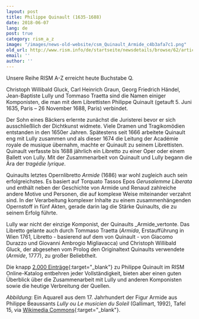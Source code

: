 ```yaml
---
layout: post
title: Philippe Quinault (1635-1688)
date: 2018-06-07
lang: de
post: true
category: rism_a_z
image: "/images/news-old-website/csm_Quinault_Armide_c4b3afa7c1.png"
old_url: http://www.rism.info/de/startseite/newsdetails/browse/62/article/64/philippe-quinault-1635-1688.html
email: ''
author: ''
---
```


Unsere Reihe RISM A-Z erreicht heute Buchstabe Q.

Christoph Willibald Gluck, Carl Heinrich Graun, Georg Friedrich Händel, Jean-Baptiste Lully und Tommaso Traetta sind die Namen einiger Komponisten, die man mit dem Librettisten Philippe Quinault (getauft 5. Juni 1635, Paris – 26 November 1688, Paris) verbindet.

Der Sohn eines Bäckers erlernte zunächst die Juristerei bevor er sich ausschließlich der Dichtkunst widmete. Viele Dramen und Tragikomödien entstanden in den 1650er Jahren. Spätestens seit 1666 arbeitete Quinault eng mit Lully zusammen und als dieser 1674 die Leitung der Académie royale de musique übernahm, machte er Quinault zu seinem Librettisten. Quinault verfasste bis 1688 jährlich ein Libretto zu einer Oper oder einem Ballett von Lully. Mit der Zusammenarbeit von Quinault und Lully begann die Ära der _tragédie lyrique_.

Quinaults letztes Opernlibretto _Armide_ (1686) war wohl zugleich auch sein erfolgreichstes. Es basiert auf Torquato Tassos Epos _Gerusalemme Liberata_ und enthält neben der Geschichte von Armide und Renaud zahlreiche andere Motive und Personen, die auf komplexe Weise miteinander verzahnt sind. In der Verarbeitung komplexer Inhalte zu einem zusammenhängenden Opernstoff in fünf Akten, gerade darin lag die Stärke Quinaults, die zu seinem Erfolg führte.

Lully war nicht der einzige Komponist, der Quinaults _Armide_vertonte. Das Libretto gelante auch durch Tommaso Traetta (_Armida_, Erstaufführung in Wien 1761, Libretto - basierend auf dem von Quinault - von Giacomo Durazzo und Giovanni Ambrogio Migliavacca) und Christoph Willibald Gluck, der abgesehen vom Prolog den Originaltext Quinaults verwendete (_Armide_, 1777), zu großer Beliebtheit.

Die knapp [2.000 Einträge](https://opac.rism.info/search?View=rism&q=61556388){:target="_blank"} zu Philippe Quinault im RISM Online-Katalog entbehren jeder Vollständigkeit, bieten aber einen guten Überblick über die Zusammenarbeit mit Lully und anderen Komponisten sowie die heutige Verbreitung der Quellen.

_Abbildung_: Ein Aquarell aus dem 17. Jahrhundert der Figur Armide aus Philippe Beaussants _Lully ou Le musicien du Soleil_ (Gallimart, 1992), Tafel 15, via [Wikimedia Commons](https://commons.wikimedia.org/wiki/File:Lully_-_Armide_-_watercolor_17th_century_-_Armide.png){:target="_blank"}.

